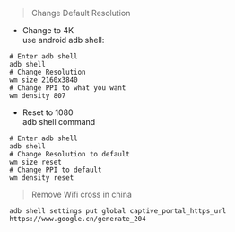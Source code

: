 >Change Default Resolution
* Change to 4K
<br>use android adb shell:
```
# Enter adb shell
adb shell
# Change Resolution
wm size 2160x3840
# Change PPI to what you want
wm density 807
```
* Reset to 1080
<br>adb shell command
```
# Enter adb shell
adb shell
# Change Resolution to default
wm size reset
# Change PPI to default
wm density reset

```

>Remove Wifi cross in china
```
adb shell settings put global captive_portal_https_url https://www.google.cn/generate_204
```